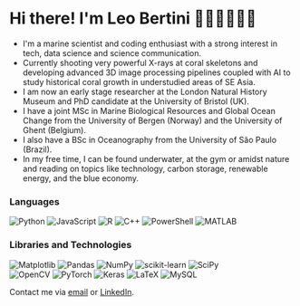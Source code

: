 # Hi there! I'm Leo Bertini 🧑🏻‍💻🌊🪸🩻

- I'm a marine scientist and coding enthusiast with a strong interest in tech, data science and science communication.
- Currently shooting very powerful X-rays at coral skeletons and developing advanced 3D image processing pipelines coupled with AI to study historical coral growth in understudied areas of SE Asia.
- I am now an early stage researcher at the London Natural History Museum and PhD candidate at the University of Bristol (UK).
- I have a joint MSc in Marine Biological Resources and Global Ocean Change from the University of Bergen (Norway) and the University of Ghent (Belgium).
- I also have a BSc in Oceanography from the University of São Paulo (Brazil).
- In my free time, I can be found underwater, at the gym or amidst nature and reading on topics like technology, carbon storage, renewable energy, and the blue economy.


### Languages
![Python](https://img.shields.io/badge/python-3670A0?style=for-the-badge&logo=python&logoColor=ffdd54)
![JavaScript](https://img.shields.io/badge/javascript-%23323330.svg?style=for-the-badge&logo=javascript&logoColor=%23F7DF1E)
![R](https://img.shields.io/badge/r-%23276DC3.svg?style=for-the-badge&logo=r&logoColor=white)
![C++](https://img.shields.io/badge/c++-%2300599C.svg?style=for-the-badge&logo=c%2B%2B&logoColor=white)
![PowerShell](https://img.shields.io/badge/PowerShell-%235391FE.svg?style=for-the-badge&logo=powershell&logoColor=white)
![MATLAB](https://img.shields.io/badge/Matlab-0078D4?style=for-the-badge&logo=matlab&logoColor=white)

### Libraries and Technologies

<!-- https://github.com/badges/shields/blob/master/doc/logos.md
https://simpleicons.org -->

![Matplotlib](https://img.shields.io/badge/Matplotlib-%23ffffff.svg?style=for-the-badge&logo=Matplotlib&logoColor=black)
![Pandas](https://img.shields.io/badge/pandas-%23150458.svg?style=for-the-badge&logo=pandas&logoColor=white)
![NumPy](https://img.shields.io/badge/numpy-%23013243.svg?style=for-the-badge&logo=numpy&logoColor=white)
![scikit-learn](https://img.shields.io/badge/scikit--learn-%23F7931E.svg?style=for-the-badge&logo=scikit-learn&logoColor=white)
![SciPy](https://img.shields.io/badge/SciPy-%230C55A5.svg?style=for-the-badge&logo=scipy&logoColor=%white)\
![OpenCV](https://img.shields.io/badge/opencv-%23white.svg?style=for-the-badge&logo=opencv&logoColor=white)
![PyTorch](https://img.shields.io/badge/PyTorch-%23EE4C2C.svg?style=for-the-badge&logo=PyTorch&logoColor=white)
![Keras](https://img.shields.io/badge/Keras-%23D00000.svg?style=for-the-badge&logo=Keras&logoColor=white)
![LaTeX](https://img.shields.io/badge/latex-%23008080.svg?style=for-the-badge&logo=latex&logoColor=white)
![MySQL](https://img.shields.io/badge/mysql-4479A1.svg?style=for-the-badge&logo=mysql&logoColor=white)

Contact me via [email](mailto:leonardo.bertini25@gmail.com) or [LinkedIn](https://www.linkedin.com/in/leonardo-oceanographer/).

